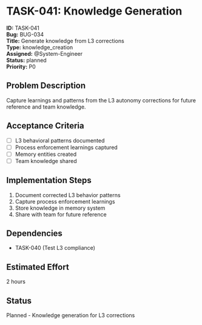 # TASK-041: Knowledge Generation

**ID:** TASK-041  
**Bug:** BUG-034  
**Title:** Generate knowledge from L3 corrections  
**Type:** knowledge_creation  
**Assigned:** @System-Engineer  
**Status:** planned  
**Priority:** P0  

## Problem Description
Capture learnings and patterns from the L3 autonomy corrections for future reference and team knowledge.

## Acceptance Criteria
- [ ] L3 behavioral patterns documented
- [ ] Process enforcement learnings captured
- [ ] Memory entities created
- [ ] Team knowledge shared

## Implementation Steps
1. Document corrected L3 behavior patterns
2. Capture process enforcement learnings
3. Store knowledge in memory system
4. Share with team for future reference

## Dependencies
- TASK-040 (Test L3 compliance)

## Estimated Effort
2 hours

## Status
Planned - Knowledge generation for L3 corrections